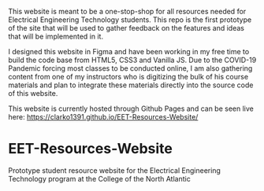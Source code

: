This website is meant to be a one-stop-shop for all resources needed for Electrical Engineering Technology students. This repo is the first prototype of the site that will be used to gather feedback on the features and ideas that will be implemented in it.

I designed this website in Figma and have been working in my free time to build the code base from HTML5, CSS3 and Vanilla JS. Due to the COVID-19 Pandemic forcing most classes to be conducted online, I am also gathering content from one of my instructors who is digitizing the bulk of his course materials and plan to integrate these materials directly into the source code of this website.

This website is currently hosted through Github Pages and can be seen live here: https://clarko1391.github.io/EET-Resources-Website/

# EET-Resources-Website
Prototype student resource website for the Electrical Engineering Technology program at the College of the North Atlantic
